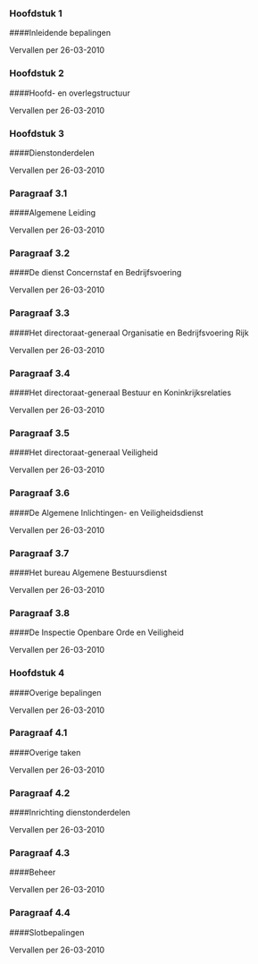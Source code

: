 <meta http-equiv='Content-Type' content='text/html; charset=utf-8' />

### Hoofdstuk  1  

####Inleidende bepalingen

Vervallen per 26-03-2010 

### Hoofdstuk  2  

####Hoofd- en overlegstructuur

Vervallen per 26-03-2010 

### Hoofdstuk  3  

####Dienstonderdelen

Vervallen per 26-03-2010 

### Paragraaf  3.1  

####Algemene Leiding

Vervallen per 26-03-2010 

### Paragraaf  3.2  

####De dienst Concernstaf en Bedrijfsvoering

Vervallen per 26-03-2010 

### Paragraaf  3.3  

####Het directoraat-generaal Organisatie en Bedrijfsvoering Rijk

Vervallen per 26-03-2010 

### Paragraaf  3.4  

####Het directoraat-generaal Bestuur en Koninkrijksrelaties

Vervallen per 26-03-2010 

### Paragraaf  3.5  

####Het directoraat-generaal Veiligheid

Vervallen per 26-03-2010 

### Paragraaf  3.6  

####De Algemene Inlichtingen- en Veiligheidsdienst

Vervallen per 26-03-2010 

### Paragraaf  3.7  

####Het bureau Algemene Bestuursdienst

Vervallen per 26-03-2010 

### Paragraaf  3.8  

####De Inspectie Openbare Orde en Veiligheid

Vervallen per 26-03-2010 

### Hoofdstuk  4  

####Overige bepalingen

Vervallen per 26-03-2010 

### Paragraaf  4.1  

####Overige taken

Vervallen per 26-03-2010 

### Paragraaf  4.2  

####Inrichting dienstonderdelen

Vervallen per 26-03-2010 

### Paragraaf  4.3  

####Beheer

Vervallen per 26-03-2010 

### Paragraaf  4.4  

####Slotbepalingen

Vervallen per 26-03-2010 

